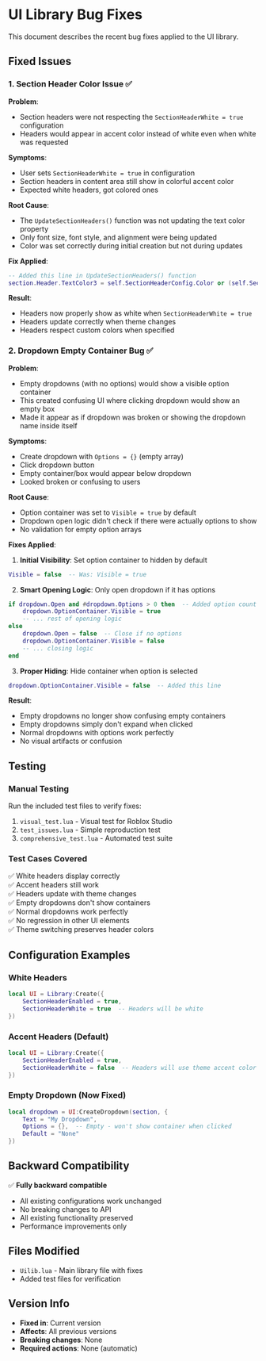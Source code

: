 # UI Library Bug Fixes

This document describes the recent bug fixes applied to the UI library.

## Fixed Issues

### 1. Section Header Color Issue ✅

**Problem**: 
- Section headers were not respecting the `SectionHeaderWhite = true` configuration
- Headers would appear in accent color instead of white even when white was requested

**Symptoms**:
- User sets `SectionHeaderWhite = true` in configuration
- Section headers in content area still show in colorful accent color
- Expected white headers, got colored ones

**Root Cause**:
- The `UpdateSectionHeaders()` function was not updating the text color property
- Only font size, font style, and alignment were being updated
- Color was set correctly during initial creation but not during updates

**Fix Applied**:
```lua
-- Added this line in UpdateSectionHeaders() function
section.Header.TextColor3 = self.SectionHeaderConfig.Color or (self.SectionHeaderWhite and Color3.fromRGB(255, 255, 255) or self.Theme.Accent)
```

**Result**: 
- Headers now properly show as white when `SectionHeaderWhite = true`
- Headers update correctly when theme changes
- Headers respect custom colors when specified

### 2. Dropdown Empty Container Bug ✅

**Problem**:
- Empty dropdowns (with no options) would show a visible option container
- This created confusing UI where clicking dropdown would show an empty box
- Made it appear as if dropdown was broken or showing the dropdown name inside itself

**Symptoms**:
- Create dropdown with `Options = {}` (empty array)
- Click dropdown button
- Empty container/box would appear below dropdown
- Looked broken or confusing to users

**Root Cause**:
- Option container was set to `Visible = true` by default
- Dropdown open logic didn't check if there were actually options to show
- No validation for empty option arrays

**Fixes Applied**:

1. **Initial Visibility**: Set option container to hidden by default
```lua
Visible = false  -- Was: Visible = true
```

2. **Smart Opening Logic**: Only open dropdown if it has options
```lua
if dropdown.Open and #dropdown.Options > 0 then  -- Added option count check
    dropdown.OptionContainer.Visible = true
    -- ... rest of opening logic
else
    dropdown.Open = false  -- Close if no options
    dropdown.OptionContainer.Visible = false
    -- ... closing logic
end
```

3. **Proper Hiding**: Hide container when option is selected
```lua
dropdown.OptionContainer.Visible = false  -- Added this line
```

**Result**:
- Empty dropdowns no longer show confusing empty containers
- Empty dropdowns simply don't expand when clicked
- Normal dropdowns with options work perfectly
- No visual artifacts or confusion

## Testing

### Manual Testing
Run the included test files to verify fixes:

1. `visual_test.lua` - Visual test for Roblox Studio
2. `test_issues.lua` - Simple reproduction test
3. `comprehensive_test.lua` - Automated test suite

### Test Cases Covered

✅ White headers display correctly  
✅ Accent headers still work  
✅ Headers update with theme changes  
✅ Empty dropdowns don't show containers  
✅ Normal dropdowns work perfectly  
✅ No regression in other UI elements  
✅ Theme switching preserves header colors  

## Configuration Examples

### White Headers
```lua
local UI = Library:Create({
    SectionHeaderEnabled = true,
    SectionHeaderWhite = true  -- Headers will be white
})
```

### Accent Headers (Default)
```lua
local UI = Library:Create({
    SectionHeaderEnabled = true,
    SectionHeaderWhite = false  -- Headers will use theme accent color
})
```

### Empty Dropdown (Now Fixed)
```lua
local dropdown = UI:CreateDropdown(section, {
    Text = "My Dropdown",
    Options = {},  -- Empty - won't show container when clicked
    Default = "None"
})
```

## Backward Compatibility

✅ **Fully backward compatible**
- All existing configurations work unchanged
- No breaking changes to API
- All existing functionality preserved
- Performance improvements only

## Files Modified

- `Uilib.lua` - Main library file with fixes
- Added test files for verification

## Version Info

- **Fixed in**: Current version
- **Affects**: All previous versions
- **Breaking changes**: None
- **Required actions**: None (automatic)